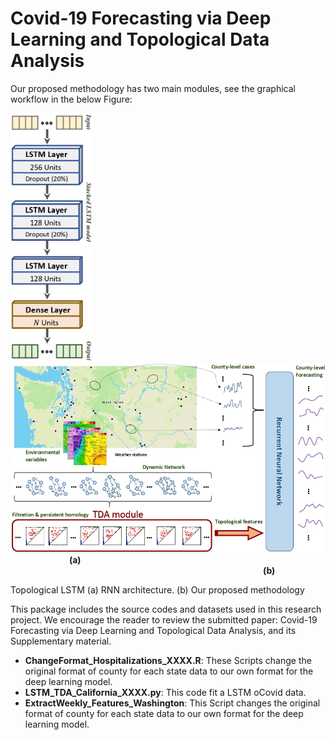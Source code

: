 # Covid-19 Forecasting via Deep Learning and Topological Data Analysis


Our proposed methodology has two main modules, see the graphical workflow in the below Figure:



<p float="left">
  <img src="Images/RNN_Architecture_page-0001.jpg" width="130" /> 
  <img  width="40" />
  <img src="Images/WorkflowMethod_page-0001.jpg" width="650" /> 
  <img  width="90" />
  <b>(a)</b>
  <img  width="400" />
  <b>(b)</b>
</p>

Topological LSTM (a) RNN architecture. (b) Our proposed methodology


This package includes the source codes and datasets used in this research project. We encourage the reader to review the submitted paper: Covid-19 Forecasting via Deep Learning and Topological Data Analysis, and its Supplementary material.




* **ChangeFormat_Hospitalizations_XXXX.R**: These Scripts change the original format of county for each state data to our own format for the deep learning model.
* **LSTM_TDA_California_XXXX.py**: This code fit a LSTM oCovid data.
* **ExtractWeekly_Features_Washington**:  This Script changes the original format of county for each state data to our own format for the deep learning model.





